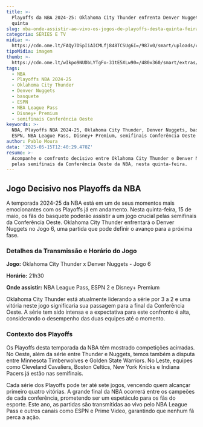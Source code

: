 ```yaml
---
title: >-
  Playoffs da NBA 2024-25: Oklahoma City Thunder enfrenta Denver Nuggets nesta
  quinta
slug: nba-onde-assistir-ao-vivo-os-jogos-de-playoffs-desta-quinta-feira-1505
categoria: SÉRIES E TV
midia: >-
  https://cdn.ome.lt/FAQy7DSpIiAICMLfj848TCSUg6I=/987x0/smart/uploads/conteudo/fotos/russell-westbrook-playoffs-nba.jpg
tipoMidia: imagem
thumb: >-
  https://cdn.ome.lt/wIkpo9NUDbLYTgFo-31tE5XLw90=/480x360/smart/extras/conteudos/russell-westbrook-playoffs-nba-peq.jpg
tags:
  - NBA
  - Playoffs NBA 2024-25
  - Oklahoma City Thunder
  - Denver Nuggets
  - basquete
  - ESPN
  - NBA League Pass
  - Disney+ Premium
  - semifinais Conferência Oeste
keywords: >-
  NBA, Playoffs NBA 2024-25, Oklahoma City Thunder, Denver Nuggets, basquete,
  ESPN, NBA League Pass, Disney+ Premium, semifinais Conferência Oeste
author: Pablo Moura
data: '2025-05-15T12:40:29.478Z'
resumo: >-
  Acompanhe o confronto decisivo entre Oklahoma City Thunder e Denver Nuggets
  pelas semifinais da Conferência Oeste da NBA, nesta quinta-feira.
---
```


## Jogo Decisivo nos Playoffs da NBA

A temporada 2024-25 da NBA está em um de seus momentos mais emocionantes com os Playoffs já em andamento. Nesta quinta-feira, 15 de maio, os fãs do basquete poderão assistir a um jogo crucial pelas semifinais da Conferência Oeste. Oklahoma City Thunder enfrentará o Denver Nuggets no Jogo 6, uma partida que pode definir o avanço para a próxima fase.

### Detalhes da Transmissão e Horário do Jogo

**Jogo:** Oklahoma City Thunder x Denver Nuggets - Jogo 6

**Horário:** 21h30

**Onde assistir:** NBA League Pass, ESPN 2 e Disney+ Premium

Oklahoma City Thunder está atualmente liderando a série por 3 a 2 e uma vitória neste jogo significaria sua passagem para a final da Conferência Oeste. A série tem sido intensa e a expectativa para este confronto é alta, considerando o desempenho das duas equipes até o momento.

### Contexto dos Playoffs

Os Playoffs desta temporada da NBA têm mostrado competições acirradas. No Oeste, além da série entre Thunder e Nuggets, temos também a disputa entre Minnesota Timberwolves e Golden State Warriors. No Leste, equipes como Cleveland Cavaliers, Boston Celtics, New York Knicks e Indiana Pacers já estão nas semifinais.

Cada série dos Playoffs pode ter até sete jogos, vencendo quem alcançar primeiro quatro vitórias. A grande final da NBA ocorrerá entre os campeões de cada conferência, prometendo ser um espetáculo para os fãs do esporte. Este ano, as partidas são transmitidas ao vivo pelo NBA League Pass e outros canais como ESPN e Prime Video, garantindo que nenhum fã perca a ação.
